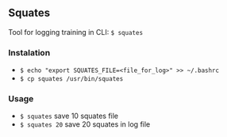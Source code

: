 ## Squates

Tool for logging training in CLI: `$ squates`

### Instalation
- `$ echo "export SQUATES_FILE=<file_for_log>" >> ~/.bashrc`
- `$ cp squates /usr/bin/squates`

### Usage
- `$ squates` save 10 squates file
- `$ squates 20` save 20 squates in log file